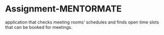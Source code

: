 # Assignment-MENTORMATE
application that checks meeting rooms’ schedules and finds open time slots that can be booked for meetings.
